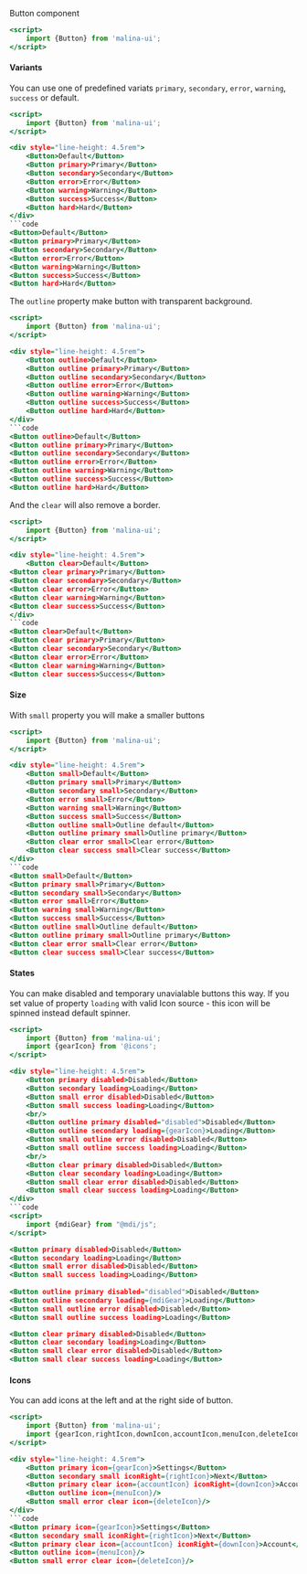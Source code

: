 Button component

```htm
<script>
    import {Button} from 'malina-ui';
</script>
```

#### Variants

You can use one of predefined variats <code>primary</code>, <code>secondary</code>, <code>error</code>, <code>warning</code>, <code>success</code> or default.

```htm example
<script>
    import {Button} from 'malina-ui';
</script>

<div style="line-height: 4.5rem">
    <Button>Default</Button>    
    <Button primary>Primary</Button>    
    <Button secondary>Secondary</Button>    
    <Button error>Error</Button>    
    <Button warning>Warning</Button>    
    <Button success>Success</Button>   
    <Button hard>Hard</Button>   
</div> 
```code
<Button>Default</Button>    
<Button primary>Primary</Button>    
<Button secondary>Secondary</Button>    
<Button error>Error</Button>    
<Button warning>Warning</Button>    
<Button success>Success</Button>   
<Button hard>Hard</Button> 
```
The `outline` property make button with transparent background.

```htm example
<script>
    import {Button} from 'malina-ui';
</script>

<div style="line-height: 4.5rem">
    <Button outline>Default</Button>    
    <Button outline primary>Primary</Button>    
    <Button outline secondary>Secondary</Button>    
    <Button outline error>Error</Button>    
    <Button outline warning>Warning</Button>    
    <Button outline success>Success</Button>   
    <Button outline hard>Hard</Button> 
</div> 
```code
<Button outline>Default</Button>    
<Button outline primary>Primary</Button>    
<Button outline secondary>Secondary</Button>    
<Button outline error>Error</Button>    
<Button outline warning>Warning</Button>    
<Button outline success>Success</Button>   
<Button outline hard>Hard</Button>   
```

And the `clear` will also remove a border.

```htm example
<script>
    import {Button} from 'malina-ui';
</script>

<div style="line-height: 4.5rem">
    <Button clear>Default</Button>    
<Button clear primary>Primary</Button>    
<Button clear secondary>Secondary</Button>    
<Button clear error>Error</Button>    
<Button clear warning>Warning</Button>    
<Button clear success>Success</Button> 
</div> 
```code
<Button clear>Default</Button>    
<Button clear primary>Primary</Button>    
<Button clear secondary>Secondary</Button>    
<Button clear error>Error</Button>    
<Button clear warning>Warning</Button>    
<Button clear success>Success</Button>   
```

#### Size

With `small` property you will make a smaller buttons

```htm example
<script>
    import {Button} from 'malina-ui';
</script>

<div style="line-height: 4.5rem">
    <Button small>Default</Button>      
    <Button primary small>Primary</Button>      
    <Button secondary small>Secondary</Button>      
    <Button error small>Error</Button>      
    <Button warning small>Warning</Button>      
    <Button success small>Success</Button>      
    <Button outline small>Outline default</Button>  
    <Button outline primary small>Outline primary</Button>  
    <Button clear error small>Clear error</Button>  
    <Button clear success small>Clear success</Button> 
</div> 
```code
<Button small>Default</Button>      
<Button primary small>Primary</Button>      
<Button secondary small>Secondary</Button>      
<Button error small>Error</Button>      
<Button warning small>Warning</Button>      
<Button success small>Success</Button>      
<Button outline small>Outline default</Button>  
<Button outline primary small>Outline primary</Button>  
<Button clear error small>Clear error</Button>  
<Button clear success small>Clear success</Button>   
```

#### States

You can make disabled and temporary unavialable buttons this way. If you set value of property <code>loading</code> with valid Icon source - this icon will be spinned instead default spinner.

```htm example
<script>
    import {Button} from 'malina-ui';
    import {gearIcon} from '@icons';
</script>

<div style="line-height: 4.5rem">
    <Button primary disabled>Disabled</Button>          
    <Button secondary loading>Loading</Button>  
    <Button small error disabled>Disabled</Button>          
    <Button small success loading>Loading</Button>  
    <br/>        
    <Button outline primary disabled="disabled">Disabled</Button>          
    <Button outline secondary loading={gearIcon}>Loading</Button>          
    <Button small outline error disabled>Disabled</Button>          
    <Button small outline success loading>Loading</Button>          
    <br/>        
    <Button clear primary disabled>Disabled</Button>          
    <Button clear secondary loading>Loading</Button>          
    <Button small clear error disabled>Disabled</Button>          
    <Button small clear success loading>Loading</Button> 
</div> 
```code
<script>
    import {mdiGear} from "@mdi/js";
</script>

<Button primary disabled>Disabled</Button>          
<Button secondary loading>Loading</Button>  
<Button small error disabled>Disabled</Button>          
<Button small success loading>Loading</Button>  
    
<Button outline primary disabled="disabled">Disabled</Button>          
<Button outline secondary loading={mdiGear}>Loading</Button>          
<Button small outline error disabled>Disabled</Button>          
<Button small outline success loading>Loading</Button>          

<Button clear primary disabled>Disabled</Button>          
<Button clear secondary loading>Loading</Button>          
<Button small clear error disabled>Disabled</Button>          
<Button small clear success loading>Loading</Button> 
```

#### Icons

You can add icons at the left and at the right side of button.

```htm example
<script>
    import {Button} from 'malina-ui';
    import {gearIcon,rightIcon,downIcon,accountIcon,menuIcon,deleteIcon} from '@icons';
</script>

<div style="line-height: 4.5rem">
    <Button primary icon={gearIcon}>Settings</Button>          
    <Button secondary small iconRight={rightIcon}>Next</Button>          
    <Button primary clear icon={accountIcon} iconRight={downIcon}>Account</Button>          
    <Button outline icon={menuIcon}/>          
    <Button small error clear icon={deleteIcon}/> 
</div> 
```code
<Button primary icon={gearIcon}>Settings</Button>          
<Button secondary small iconRight={rightIcon}>Next</Button>          
<Button primary clear icon={accountIcon} iconRight={downIcon}>Account</Button>          
<Button outline icon={menuIcon}/>          
<Button small error clear icon={deleteIcon}/>    
```
